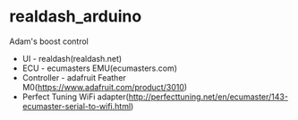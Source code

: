 # realdash_arduino

Adam's boost control
* UI - realdash(realdash.net)
* ECU - ecumasters EMU(ecumasters.com)
* Controller - adafruit Feather M0(https://www.adafruit.com/product/3010)
* Perfect Tuning WiFi adapter(http://perfecttuning.net/en/ecumaster/143-ecumaster-serial-to-wifi.html)
